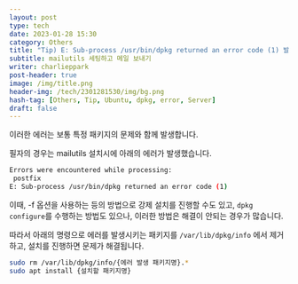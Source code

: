 ```yaml
---
layout: post
type: tech
date: 2023-01-28 15:30
category: Others
title: "Tip) E: Sub-process /usr/bin/dpkg returned an error code (1) 발생할 때"
subtitle: mailutils 세팅하고 메일 보내기
writer: charlieppark
post-header: true
image: /img/title.png
header-img: /tech/2301281530/img/bg.png
hash-tag: [Others, Tip, Ubuntu, dpkg, error, Server]
draft: false
---
```


이러한 에러는 보통 특정 패키지의 문제와 함께 발생합니다.

필자의 경우는 mailutils 설치시에 아래의 에러가 발생했습니다.

```bash
Errors were encountered while processing:
 postfix
E: Sub-process /usr/bin/dpkg returned an error code (1)
```

이때, -f 옵션을 사용하는 등의 방법으로 강제 설치를 진행할 수도 있고, `dpkg configure`를 수행하는 방법도 있으나, 이러한 방법은 해결이 안되는 경우가 많습니다.

따라서 아래의 명령으로 에러를 발생시키는 패키지를 `/var/lib/dpkg/info` 에서 제거하고, 설치를 진행하면 문제가 해결됩니다.

```bash
sudo rm /var/lib/dpkg/info/{에러 발생 패키지명}.*
sudo apt install {설치할 패키지명}
```
